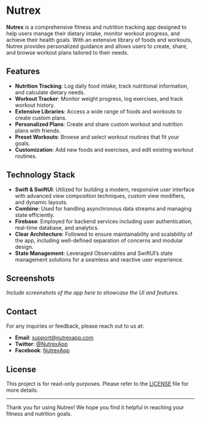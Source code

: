 # Nutrex

**Nutrex** is a comprehensive fitness and nutrition tracking app designed to help users manage their dietary intake, monitor workout progress, and achieve their health goals. With an extensive library of foods and workouts, Nutrex provides personalized guidance and allows users to create, share, and browse workout plans tailored to their needs.

## Features

- **Nutrition Tracking**: Log daily food intake, track nutritional information, and calculate dietary needs.
- **Workout Tracker**: Monitor weight progress, log exercises, and track workout history.
- **Extensive Libraries**: Access a wide range of foods and workouts to create custom plans.
- **Personalized Plans**: Create and share custom workout and nutrition plans with friends.
- **Preset Workouts**: Browse and select workout routines that fit your goals.
- **Customization**: Add new foods and exercises, and edit existing workout routines.

## Technology Stack

- **Swift & SwiftUI**: Utilized for building a modern, responsive user interface with advanced view composition techniques, custom view modifiers, and dynamic layouts.
- **Combine**: Used for handling asynchronous data streams and managing state efficiently.
- **Firebase**: Employed for backend services including user authentication, real-time database, and analytics.
- **Clear Architecture**: Followed to ensure maintainability and scalability of the app, including well-defined separation of concerns and modular design.
- **State Management**: Leveraged Observables and SwiftUI’s state management solutions for a seamless and reactive user experience.

## Screenshots

*Include screenshots of the app here to showcase the UI and features.*

## Contact

For any inquiries or feedback, please reach out to us at:

- **Email**: [support@nutrexapp.com](mailto:support@nutrexapp.com)
- **Twitter**: [@NutrexApp](https://twitter.com/NutrexApp)
- **Facebook**: [NutrexApp](https://facebook.com/NutrexApp)

## License

This project is for read-only purposes. Please refer to the [LICENSE](LICENSE) file for more details.

---

Thank you for using Nutrex! We hope you find it helpful in reaching your fitness and nutrition goals.
